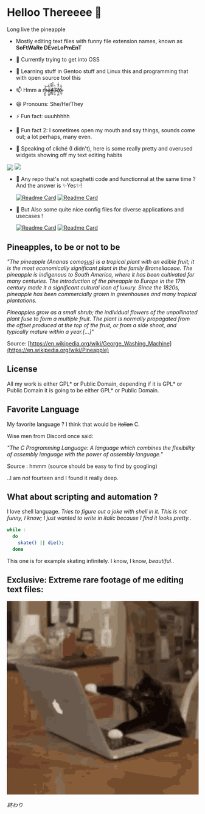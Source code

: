 #  Helloo Thereeee 👋


  Long live the pineapple
  
- Mostly editing text files with funny file extension names, known as __SoFtWaRe DEveLoPmEnT__ 
  
  
- 🔭 Currently trying to get into OSS
- 🌱 Learning stuff in Gentoo stuff and Linux this and programming that with open source tool this

- 📫 Hmm a m̶̘̙̺̄́͝å̷̢̫̺̂̀͗ï̸̲̲̼̓͌̂l̴̮͈̠̈́͂̈́ß̶̨̛͙̞̇̀ð̸̙̝̪̈́͊̓x̴̫̲͎̉̅̊

- 😄 Pronouns: She/He/They
- ⚡ Fun fact: uuuhhhhh 
- 🌟 Fun fact 2: I sometimes open my mouth and say things, sounds come out; a lot perhaps, many even. 


- 🎷 Speaking of cliché (I didn't), here is some really pretty and overused widgets showing off my text editing habits


<div>
  <img  align=center src="https://github-readme-stats.vercel.app/api/top-langs/?username=IHatePineapples&hide_border=true&theme=dracula&hide=makefile"/>
  <img  align=top src="https://github-readme-stats.vercel.app/api?username=IHatePineapples&count_private=true&hide_border=true&theme=dracula&custom_title=GitHub%20Stat"/>
</div>

- 🌈 Any repo that's not spaghetti code and functionnal at the same time ? And the answer is ✨Yes✨!  
  

  [![Readme Card](https://github-readme-stats.vercel.app/api/pin/?username=IHatePineapples&repo=dmenu&hide_border=true&theme=dracula&show_owner=true)](https://github.com/IHatePineapples/dmenu)
  [![Readme Card](https://github-readme-stats.vercel.app/api/pin/?username=IHatePineapples&repo=dwm&hide_border=true&theme=dracula&show_owner=true)](https://github.com/IHatePineapples/dwm)   
- 🍤 But Also some quite nice config files for diverse applications and usecases !
  
  
  [![Readme Card](https://github-readme-stats.vercel.app/api/pin/?username=IHatePineapples&repo=dotfiles&hide_border=true&theme=dracula&show_owner=true)](https://github.com/IHatePineapples/dotfiles)
  [![Readme Card](https://github-readme-stats.vercel.app/api/pin/?username=IHatePineapples&repo=linux-kernel&hide_border=true&theme=dracula&show_owner=true)](https://github.com/IHatePineapples/linux-kernel)
  
## Pineapples, to be or not to be

_"The pineapple (Ananas como[sus](https://youtu.be/gEY0yjzqYHI)) is a tropical plant with an edible fruit; it is the most economically significant plant in the family Bromeliaceae. The pineapple is indigenous to South America, where it has been cultivated for many centuries. The introduction of the pineapple to Europe in the 17th century made it a significant cultural icon of luxury. Since the 1820s, pineapple has been commercially grown in greenhouses and many tropical plantations._

_Pineapples grow as a small shrub; the individual flowers of the unpollinated plant fuse to form a multiple fruit. The plant is normally propagated from the offset produced at the top of the fruit, or from a side shoot, and typically mature within a year.\[...\]"_

Source: [https://en.wikipedia.org/wiki/George_Washing_Machine](https://en.wikipedia.org/wiki/Pineapple)

## License

All my work is either GPL* or Public Domain, depending if it is GPL* or Public Domain it is going to be either GPL* or Public Domain.

## Favorite Language

My favorite language ? I think that would be ~~italian~~ C.

Wise men from Discord once said: 

_"The C Programming Language: A language which combines the flexibility of assembly language with the power of assembly language."_ 

Source : hmmm (source should be easy to find by googling)

..I am _not_ fourteen and I found it really deep.

## What about scripting and automation ?

I love shell language. _Tries to figure out a joke with shell in it. This is not funny, I know; I just wanted to write in italic because I find it looks pretty.._


```sh
while :
  do
    skate() || die();
  done
```

This one is for example skating infinitely. I know, I know, _beautiful_..

## Exclusive: Extreme rare footage of me editing text files:
![me](./computerissues-killmylaptop.gif)



_終わり_

